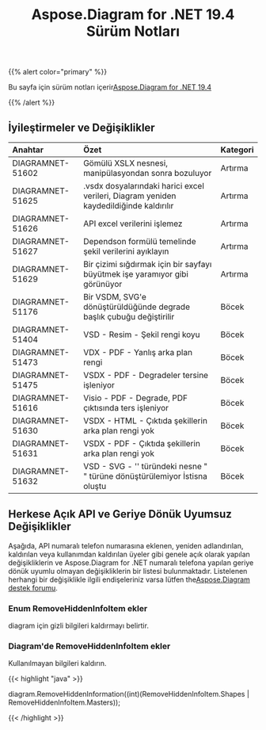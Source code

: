 ﻿---
title: Aspose.Diagram for .NET 19.4 Sürüm Notları
type: docs
weight: 90
url: /tr/net/aspose-diagram-for-net-19-4-release-notes/
---
{{% alert color="primary" %}} 

Bu sayfa için sürüm notları içerir[Aspose.Diagram for .NET 19.4](https://www.nuget.org/packages/Aspose.Diagram/19.4.0)

{{% /alert %}} 
## **İyileştirmeler ve Değişiklikler**

|**Anahtar**|**Özet**|**Kategori**|
|:- |:- |:- |
|DIAGRAMNET-51602|Gömülü XSLX nesnesi, manipülasyondan sonra bozuluyor|Artırma|
|DIAGRAMNET-51625|.vsdx dosyalarındaki harici excel verileri, Diagram yeniden kaydedildiğinde kaldırılır|Artırma|
|DIAGRAMNET-51626|API excel verilerini işlemez|Artırma|
|DIAGRAMNET-51627|Dependson formülü temelinde şekil verilerini ayıklayın|Artırma|
|DIAGRAMNET-51629|Bir çizimi sığdırmak için bir sayfayı büyütmek işe yaramıyor gibi görünüyor|Artırma|
|DIAGRAMNET-51176|Bir VSDM, SVG'e dönüştürüldüğünde degrade başlık çubuğu değiştirilir|Böcek|
|DIAGRAMNET-51404|VSD - Resim - Şekil rengi koyu|Böcek|
|DIAGRAMNET-51473|VDX - PDF - Yanlış arka plan rengi|Böcek|
|DIAGRAMNET-51475|VSDX - PDF - Degradeler tersine işleniyor|Böcek|
|DIAGRAMNET-51616|Visio - PDF - Degrade, PDF çıktısında ters işleniyor|Böcek|
|DIAGRAMNET-51630|VSDX - HTML - Çıktıda şekillerin arka plan rengi yok|Böcek|
|DIAGRAMNET-51631|VSDX - PDF - Çıktıda şekillerin arka plan rengi yok|Böcek|
|DIAGRAMNET-51632|VSD - SVG - '' türündeki nesne " " türüne dönüştürülemiyor İstisna oluştu|Böcek|

## **Herkese Açık API ve Geriye Dönük Uyumsuz Değişiklikler**
Aşağıda, API numaralı telefon numarasına eklenen, yeniden adlandırılan, kaldırılan veya kullanımdan kaldırılan üyeler gibi genele açık olarak yapılan değişikliklerin ve Aspose.Diagram for .NET numaralı telefona yapılan geriye dönük uyumlu olmayan değişikliklerin bir listesi bulunmaktadır. Listelenen herhangi bir değişiklikle ilgili endişeleriniz varsa lütfen the[Aspose.Diagram destek forumu](https://forum.aspose.com/c/diagram/17).
### **Enum RemoveHiddenInfoItem ekler**
diagram için gizli bilgileri kaldırmayı belirtir.
### **Diagram'de RemoveHiddenInfoItem ekler**
Kullanılmayan bilgileri kaldırın.

{{< highlight "java" >}}

diagram.RemoveHiddenInformation((int)(RemoveHiddenInfoItem.Shapes | RemoveHiddenInfoItem.Masters));

{{< /highlight >}}
